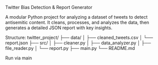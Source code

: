 Twitter Bias Detection & Report Generator

A modular Python project for analyzing a dataset of tweets to detect 
antisemitic content. It cleans, processes, and analyzes the data,
then generates a detailed JSON report with key insights.

Structure:
twitter_project/
├── data/
│   ├── cleaned_tweets.csv
│   └── report.json
├── src/
│   ├── cleaner.py
│   ├── data_analyzer.py
│   ├── file_reader.py
│   └── report.py
├── main.py
└── README.md

Run via main
